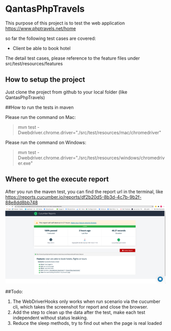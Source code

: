 # QantasPhpTravels

This purpose of this project is to test the web application https://www.phptravels.net/home

so far the following test cases are covered:
 - Client be able to book hotel

The detail test cases, please reference to the feature files under src/test/resources/features


## How to setup the project
Just clone the project from github to your local folder (like QantasPhpTravels)


##How to run the tests in maven

Please run the command on Mac:
> mvn test -Dwebdriver.chrome.driver="./src/test/resources/mac/chromedriver"

Please run the command on Windows:
> mvn test -Dwebdriver.chrome.driver="./src/test/resources/windows/chromedriver.exe"


## Where to get the execute report
After you run the maven test, you can find the report url in the terminal, like https://reports.cucumber.io/reports/df2b20d5-8b3d-4c7b-9b2f-88e8dd8bb748
![report](report.png)


##Todo:
1. The WebDriverHooks only works when run scenario via the cucumber cli, which takes the screenshot for report and close the browser.
2. Add the step to clean up the data after the test, make each test independent without status leaking.
3. Reduce the sleep methods, try to find out when the page is real loaded
